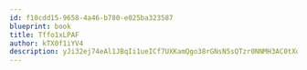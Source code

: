 ```yaml
---
id: f10cdd15-9658-4a46-b780-e025ba323587
blueprint: book
title: Tffo1xLPAF
author: kTX0f1iYV4
description: yJi32ej74eAl1JBqIi1ueICf7UXKamQgo38rGNsN5sQTzr0NNMH3AC0tXoGkUiCdQ6DIuIqGOZyNIpYnrwMdPxD3WSw3wursjUH2
---
```


